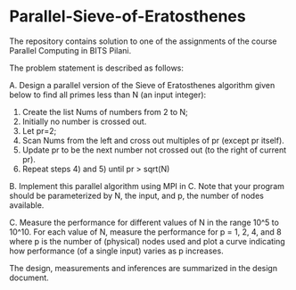 # Parallel-Sieve-of-Eratosthenes


The repository contains solution to one of the assignments of the course Parallel Computing in BITS Pilani.

The problem statement is described as follows:

A. Design a parallel version of the Sieve of Eratosthenes algorithm given below to find all primes less than N (an input integer):
1. Create the list Nums of numbers from 2 to N;
2. Initially no number is crossed out.
3. Let pr=2;
4. Scan Nums from the left and cross out multiples of pr (except pr itself).
5. Update pr to be the next number not crossed out (to the right of current pr).
6. Repeat steps 4) and 5) until pr > sqrt(N)

B. Implement this parallel algorithm using MPI in C. Note that your program should be parameterized by N, the input, and p, the number of nodes available.

C. Measure the performance for different values of N in the range 10^5 to 10^10. For each value of N, measure the performance for p = 1, 2, 4, and 8 where p is the number of (physical) nodes used and plot a curve indicating how performance (of a single input) varies as p increases.

The design, measurements and inferences are summarized in the design document.
